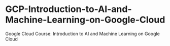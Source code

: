 # GCP-Introduction-to-AI-and-Machine-Learning-on-Google-Cloud
Google Cloud Course: Introduction to AI and Machine Learning on Google Cloud

